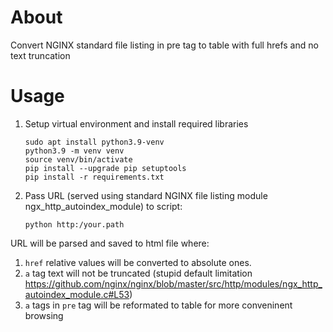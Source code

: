 # About
Convert NGINX standard file listing in pre tag to table with full hrefs and no text truncation

# Usage

1. Setup virtual environment and install required libraries
    ```
    sudo apt install python3.9-venv
    python3.9 -m venv venv
    source venv/bin/activate
    pip install --upgrade pip setuptools
    pip install -r requirements.txt
    ```
2. Pass URL (served using standard NGINX file listing module ngx_http_autoindex_module) to script:
    ```
    python http:/your.path
    ```
URL will be parsed and saved to html file where:
1. `href` relative values will be converted to absolute ones.
2. `a` tag text will not be truncated (stupid default limitation https://github.com/nginx/nginx/blob/master/src/http/modules/ngx_http_autoindex_module.c#L53)
3. `a` tags in `pre` tag will be reformated to table for more conveninent browsing

